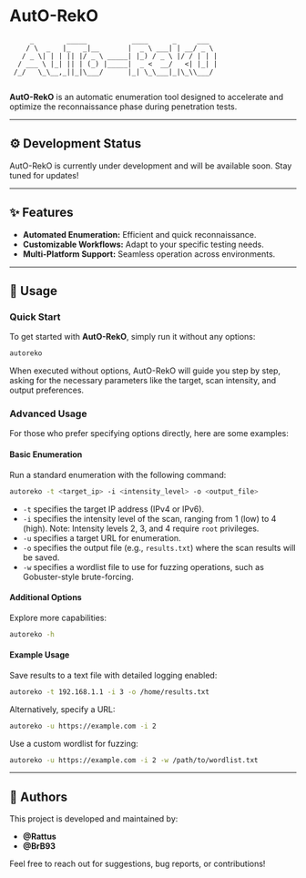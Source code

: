 # AutO-RekO

```
     _        _____           ____      _     ___  
    / \  _   |_   _|__       |  _ \ ___| | __/ _ \ 
   / _ \| | | || |/ _ \ _____| |_) / _ \ |/ / | | |
  / ___ \ |_| || | (_) |_____|  _ <  __/   <| |_| |
 /_/   \_\__,_||_|\___/      |_| \_\___|_|\_\\___/ 
                                                  
```

**AutO-RekO** is an automatic enumeration tool designed to accelerate and optimize the reconnaissance phase during penetration tests.

---

## ⚙️ Development Status

AutO-RekO is currently under development and will be available soon. Stay tuned for updates!

---

## ✨ Features

- **Automated Enumeration:** Efficient and quick reconnaissance.
- **Customizable Workflows:** Adapt to your specific testing needs.
- **Multi-Platform Support:** Seamless operation across environments.

---

## 🚀 Usage

### Quick Start

To get started with **AutO-RekO**, simply run it without any options:

```bash
autoreko
```

When executed without options, AutO-RekO will guide you step by step, asking for the necessary parameters like the target, scan intensity, and output preferences.

### Advanced Usage

For those who prefer specifying options directly, here are some examples:

#### Basic Enumeration

Run a standard enumeration with the following command:

```bash
autoreko -t <target_ip> -i <intensity_level> -o <output_file>
```

- `-t` specifies the target IP address (IPv4 or IPv6).
- `-i` specifies the intensity level of the scan, ranging from 1 (low) to 4 (high). Note: Intensity levels 2, 3, and 4 require `root` privileges.
- `-u` specifies a target URL for enumeration.
- `-o` specifies the output file (e.g., `results.txt`) where the scan results will be saved.
- `-w` specifies a wordlist file to use for fuzzing operations, such as Gobuster-style brute-forcing.

#### Additional Options

Explore more capabilities:

```bash
autoreko -h
```

#### Example Usage

Save results to a text file with detailed logging enabled:

```bash
autoreko -t 192.168.1.1 -i 3 -o /home/results.txt 
```

Alternatively, specify a URL:

```bash
autoreko -u https://example.com -i 2 
```

Use a custom wordlist for fuzzing:

```bash
autoreko -u https://example.com -i 2 -w /path/to/wordlist.txt
```

---

## 👥 Authors

This project is developed and maintained by:

- **@Rattus**
- **@BrB93** 

Feel free to reach out for suggestions, bug reports, or contributions!
